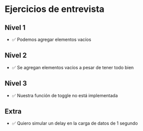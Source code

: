 # Ejercicios de entrevista

## Nivel 1
- ✅ Podemos agregar elementos vacíos

## Nivel 2
- ✅ Se agregan elementos vacíos a pesar de tener todo bien

## Nivel 3
- ✅ Nuestra función de toggle no está implementada

## Extra
- ✅ Quiero simular un delay en la carga de datos de 1 segundo
